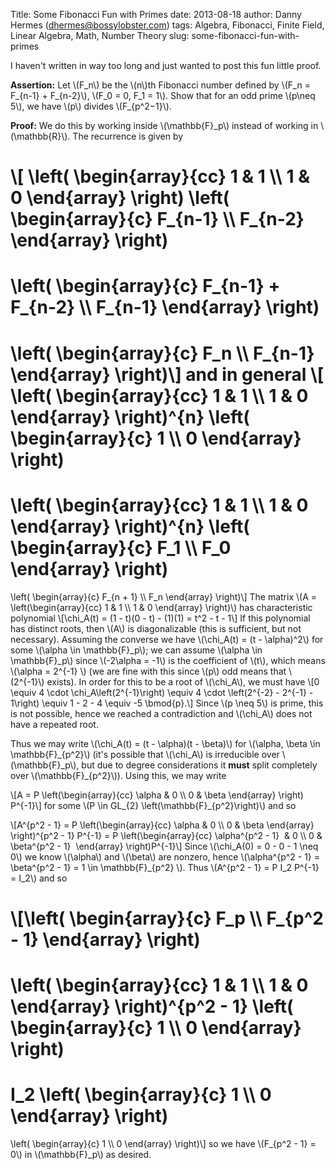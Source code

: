 Title: Some Fibonacci Fun with Primes
date: 2013-08-18
author: Danny Hermes (dhermes@bossylobster.com)
tags: Algebra, Fibonacci, Finite Field, Linear Algebra, Math, Number Theory
slug: some-fibonacci-fun-with-primes

I haven't written in way too long and just wanted to post this fun
little proof.

**Assertion:** Let \\(F\_n\\) be the \\(n\\)th Fibonacci number defined
by \\(F\_n = F\_{n-1} + F\_{n-2}\\), \\(F\_0 = 0, F\_1 = 1\\). Show that
for an odd prime \\(p\\neq 5\\), we have \\(p\\) divides
\\(F\_{p\^2−1}\\).

**Proof:** We do this by working inside \\(\\mathbb{F}\_p\\) instead of
working in \\(\\mathbb{R}\\). The recurrence is given by

\\[ \\left( \\begin{array}{cc}
1 & 1 \\\\
1 & 0 \\end{array} \\right)
\\left( \\begin{array}{c}
F\_{n-1} \\\\
F\_{n-2} \\end{array} \\right)
=
\\left( \\begin{array}{c}
F\_{n-1} + F\_{n-2} \\\\
F\_{n-1} \\end{array} \\right)
=
\\left( \\begin{array}{c}
F\_n \\\\
F\_{n-1} \\end{array} \\right)\\] and in general
\\[ \\left( \\begin{array}{cc}
1 & 1 \\\\
1 & 0 \\end{array} \\right)\^{n}
\\left( \\begin{array}{c}
1 \\\\
0 \\end{array} \\right)
=
\\left( \\begin{array}{cc}
1 & 1 \\\\
1 & 0 \\end{array} \\right)\^{n}
\\left( \\begin{array}{c}
F\_1 \\\\
F\_0 \\end{array} \\right)
=
\\left( \\begin{array}{c}
F\_{n + 1} \\\\
F\_n \\end{array} \\right)\\] The matrix \\(A =
\\left(\\begin{array}{cc} 1 & 1 \\\\ 1 & 0 \\end{array} \\right)\\) has
characteristic polynomial
\\[\\chi\_A(t) = (1 - t)(0 - t) - (1)(1) = t\^2 - t - 1\\] If this
polynomial has distinct roots, then \\(A\\) is diagonalizable (this is
sufficient, but not necessary). Assuming the converse we have
\\(\\chi\_A(t) = (t - \\alpha)\^2\\) for some \\(\\alpha \\in
\\mathbb{F}\_p\\); we can assume \\(\\alpha \\in \\mathbb{F}\_p\\) since
\\(-2\\alpha = -1\\) is the coefficient of \\(t\\), which means
\\(\\alpha = 2\^{-1} \\) (we are fine with this since \\(p\\) odd means
that \\(2\^{-1}\\) exists). In order for this to be a root of
\\(\\chi\_A\\), we must have
\\[0 \\equiv 4 \\cdot \\chi\_A\\left(2\^{-1}\\right) \\equiv 4 \\cdot
\\left(2\^{-2} - 2\^{-1} - 1\\right) \\equiv 1 - 2 - 4 \\equiv -5
\\bmod{p}.\\] Since \\(p \\neq 5\\) is prime, this is not possible,
hence we reached a contradiction and \\(\\chi\_A\\) does not have a
repeated root.

Thus we may write \\(\\chi\_A(t) = (t - \\alpha)(t - \\beta)\\) for
\\(\\alpha, \\beta \\in \\mathbb{F}\_{p\^2}\\) (it's possible that
\\(\\chi\_A\\) is irreducible over \\(\\mathbb{F}\_p\\), but due to
degree considerations it **must** split completely over
\\(\\mathbb{F}\_{p\^2}\\)). Using this, we may write

\\[A = P \\left(\\begin{array}{cc} \\alpha & 0 \\\\ 0 & \\beta
\\end{array} \\right) P\^{-1}\\] for some \\(P \\in GL\_{2}
\\left(\\mathbb{F}\_{p\^2}\\right)\\) and so

\\[A\^{p\^2 - 1} = P \\left(\\begin{array}{cc} \\alpha & 0 \\\\ 0 &
\\beta \\end{array} \\right)\^{p\^2 - 1} P\^{-1}
= P \\left(\\begin{array}{cc} \\alpha\^{p\^2 - 1}  & 0 \\\\ 0 &
\\beta\^{p\^2 - 1}  \\end{array} \\right)P\^{-1}\\] Since \\(\\chi\_A(0)
= 0 - 0 - 1 \\neq 0\\) we know \\(\\alpha\\) and \\(\\beta\\) are
nonzero, hence \\(\\alpha\^{p\^2 - 1} = \\beta\^{p\^2 - 1} = 1 \\in
\\mathbb{F}\_{p\^2} \\). Thus \\(A\^{p\^2 - 1} = P I\_2 P\^{-1} =
I\_2\\) and so

\\[\\left( \\begin{array}{c}
F\_p \\\\
F\_{p\^2 - 1} \\end{array} \\right)
=
\\left( \\begin{array}{cc}
1 & 1 \\\\
1 & 0 \\end{array} \\right)\^{p\^2 - 1}
\\left( \\begin{array}{c}
1 \\\\
0 \\end{array} \\right)
=
I\_2 \\left( \\begin{array}{c}
1 \\\\
0 \\end{array} \\right)
=
\\left( \\begin{array}{c}
1 \\\\
0 \\end{array} \\right)\\] so we have \\(F\_{p\^2 - 1} = 0\\) in
\\(\\mathbb{F}\_p\\) as desired.

<a href="https://profiles.google.com/114760865724135687241" rel="author" style="display: none;">About Bossy Lobster</a>

